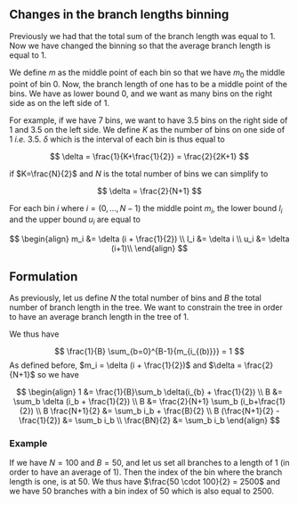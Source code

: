 
## Changes in the branch lengths binning
Previously we had that the total sum of the branch length was equal to 1. Now we have changed the binning so that the average branch length is equal to 1.

We define $m$ as the middle point of each bin so that we have $m_0$ the middle point of bin $0$. Now, the branch length of one has to be a middle point of the bins. We have as lower bound 0, and we want as many bins on the right side as on the left side of $1$.


For example, if we have 7 bins, we want to have 3.5 bins on the right side of 1 and 3.5 on the left side. We define $K$ as the number of bins on one side of 1 *i.e.* 3.5. $\delta$ which is the interval of each bin is thus equal to 

$$
\delta = \frac{1}{K+\frac{1}{2}} = \frac{2}{2K+1}
$$

if $K=\frac{N}{2}$ and $N$ is the total number of bins we can simplify to 

$$
\delta = \frac{2}{N+1}
$$

For each bin $i$ where $i = (0, ..., N-1)$ the middle point $m_i$, the lower bound $l_i$ and the upper bound $u_i$ are equal to 

$$
\begin{align}
m_i &= \delta (i + \frac{1}{2}) \\
l_i &= \delta i \\
u_i &= \delta (i+1)\\
\end{align}
$$

## Formulation
As previously, let us define $N$ the total number of bins and $B$ the total number of branch length in the tree. We want to constrain the tree in order to have an average branch length in the tree of 1.

We thus have 

$$
\frac{1}{B} \sum_{b=0}^{B-1}{m_{i_{(b)}}} = 1
$$
As defined before, $m_i = \delta (i + \frac{1}{2})$ and $\delta = \frac{2}{N+1}$ so we have 

$$
\begin{align}
    1 &= \frac{1}{B}\sum_b \delta(i_{b} + \frac{1}{2}) \\
    B &= \sum_b \delta (i_b + \frac{1}{2}) \\
    B &= \frac{2}{N+1} \sum_b (i_b+\frac{1}{2}) \\
    B \frac{N+1}{2} &= \sum_b i_b + \frac{B}{2} \\
    B (\frac{N+1}{2} - \frac{1}{2}) &= \sum_b i_b \\
    \frac{BN}{2} &= \sum_b i_b
\end{align}
$$

### Example
If we have $N=100$ and $B=50$, and let us set all branches to a length of 1 (in order to have an average of 1). Then the index of the bin where the branch length is one, is at 50. We thus have $\frac{50 \cdot 100}{2} = 2500$ and we have $50$ branches with a bin index of $50$ which is also equal to $2500$.